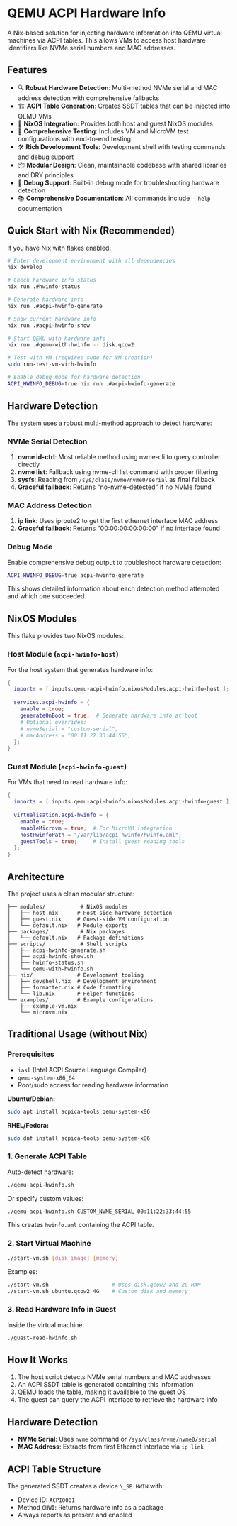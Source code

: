 # QEMU ACPI Hardware Info

A Nix-based solution for injecting hardware information into QEMU virtual machines via ACPI tables. This allows VMs to access host hardware identifiers like NVMe serial numbers and MAC addresses.

## Features

- 🔍 **Robust Hardware Detection**: Multi-method NVMe serial and MAC address detection with comprehensive fallbacks
- 🏗️ **ACPI Table Generation**: Creates SSDT tables that can be injected into QEMU VMs
- 🐧 **NixOS Integration**: Provides both host and guest NixOS modules
- 🧪 **Comprehensive Testing**: Includes VM and MicroVM test configurations with end-to-end testing
- 🛠️ **Rich Development Tools**: Development shell with testing commands and debug support
- 📦 **Modular Design**: Clean, maintainable codebase with shared libraries and DRY principles
- 🔧 **Debug Support**: Built-in debug mode for troubleshooting hardware detection
- 📚 **Comprehensive Documentation**: All commands include `--help` documentation

## Quick Start with Nix (Recommended)

If you have Nix with flakes enabled:

```bash
# Enter development environment with all dependencies
nix develop

# Check hardware info status
nix run .#hwinfo-status

# Generate hardware info
nix run .#acpi-hwinfo-generate

# Show current hardware info
nix run .#acpi-hwinfo-show

# Start QEMU with hardware info
nix run .#qemu-with-hwinfo -- disk.qcow2

# Test with VM (requires sudo for VM creation)
sudo run-test-vm-with-hwinfo

# Enable debug mode for hardware detection
ACPI_HWINFO_DEBUG=true nix run .#acpi-hwinfo-generate
```

## Hardware Detection

The system uses a robust multi-method approach to detect hardware:

### NVMe Serial Detection

1. **nvme id-ctrl**: Most reliable method using nvme-cli to query controller directly
2. **nvme list**: Fallback using nvme-cli list command with proper filtering
3. **sysfs**: Reading from `/sys/class/nvme/nvme0/serial` as final fallback
4. **Graceful fallback**: Returns "no-nvme-detected" if no NVMe found

### MAC Address Detection

1. **ip link**: Uses iproute2 to get the first ethernet interface MAC address
2. **Graceful fallback**: Returns "00:00:00:00:00:00" if no interface found

### Debug Mode

Enable comprehensive debug output to troubleshoot hardware detection:

```bash
ACPI_HWINFO_DEBUG=true acpi-hwinfo-generate
```

This shows detailed information about each detection method attempted and which one succeeded.

## NixOS Modules

This flake provides two NixOS modules:

### Host Module (`acpi-hwinfo-host`)

For the host system that generates hardware info:

```nix
{
  imports = [ inputs.qemu-acpi-hwinfo.nixosModules.acpi-hwinfo-host ];
  
  services.acpi-hwinfo = {
    enable = true;
    generateOnBoot = true;  # Generate hardware info at boot
    # Optional overrides:
    # nvmeSerial = "custom-serial";
    # macAddress = "00:11:22:33:44:55";
  };
}
```

### Guest Module (`acpi-hwinfo-guest`)

For VMs that need to read hardware info:

```nix
{
  imports = [ inputs.qemu-acpi-hwinfo.nixosModules.acpi-hwinfo-guest ];
  
  virtualisation.acpi-hwinfo = {
    enable = true;
    enableMicrovm = true;  # For MicroVM integration
    hostHwinfoPath = "/var/lib/acpi-hwinfo/hwinfo.aml";
    guestTools = true;     # Install guest reading tools
  };
}
```

## Architecture

The project uses a clean modular structure:

```
├── modules/           # NixOS modules
│   ├── host.nix      # Host-side hardware detection
│   ├── guest.nix     # Guest-side VM configuration
│   └── default.nix   # Module exports
├── packages/          # Nix packages
│   └── default.nix   # Package definitions
├── scripts/           # Shell scripts
│   ├── acpi-hwinfo-generate.sh
│   ├── acpi-hwinfo-show.sh
│   ├── hwinfo-status.sh
│   └── qemu-with-hwinfo.sh
├── nix/              # Development tooling
│   ├── devshell.nix  # Development environment
│   ├── formatter.nix # Code formatting
│   └── lib.nix       # Helper functions
└── examples/         # Example configurations
    ├── example-vm.nix
    └── microvm.nix
```

## Traditional Usage (without Nix)

### Prerequisites

- `iasl` (Intel ACPI Source Language Compiler)
- `qemu-system-x86_64`
- Root/sudo access for reading hardware information

**Ubuntu/Debian:**
```bash
sudo apt install acpica-tools qemu-system-x86
```

**RHEL/Fedora:**
```bash
sudo dnf install acpica-tools qemu-system-x86
```

### 1. Generate ACPI Table

Auto-detect hardware:
```bash
./qemu-acpi-hwinfo.sh
```

Or specify custom values:
```bash
./qemu-acpi-hwinfo.sh CUSTOM_NVME_SERIAL 00:11:22:33:44:55
```

This creates `hwinfo.aml` containing the ACPI table.

### 2. Start Virtual Machine

```bash
./start-vm.sh [disk_image] [memory]
```

Examples:
```bash
./start-vm.sh                    # Uses disk.qcow2 and 2G RAM
./start-vm.sh ubuntu.qcow2 4G    # Custom disk and memory
```

### 3. Read Hardware Info in Guest

Inside the virtual machine:
```bash
./guest-read-hwinfo.sh
```

## How It Works

1. The host script detects NVMe serial numbers and MAC addresses
2. An ACPI SSDT table is generated containing this information
3. QEMU loads the table, making it available to the guest OS
4. The guest can query the ACPI interface to retrieve the hardware info

## Hardware Detection

- **NVMe Serial**: Uses `nvme` command or `/sys/class/nvme/nvme0/serial`
- **MAC Address**: Extracts from first Ethernet interface via `ip link`

## ACPI Table Structure

The generated SSDT creates a device `\_SB.HWIN` with:
- Device ID: `ACPI0001`
- Method `GHWI`: Returns hardware info as a package
- Always reports as present and enabled

